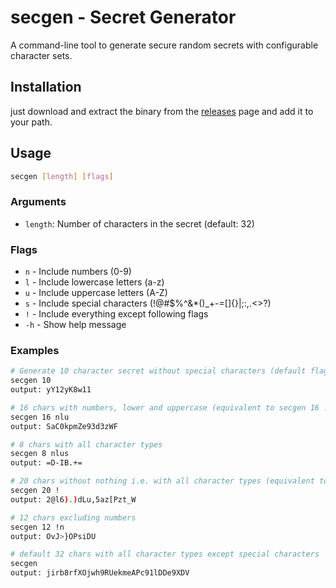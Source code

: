 # secgen - Secret Generator

A command-line tool to generate secure random secrets with configurable character sets.

## Installation
just download and extract the binary from the [releases](https://github.com/MosheRivkin/secgen/releases) page and add it to your path.

## Usage

```sh
secgen [length] [flags]
```

### Arguments

- `length`: Number of characters in the secret (default: 32)

### Flags

- `n` - Include numbers (0-9)
- `l` - Include lowercase letters (a-z)
- `u` - Include uppercase letters (A-Z) 
- `s` - Include special characters (!@#$%^&*()_+-=[]{}|;:,.<>?)
- `!` - Include everything except following flags
- `-h` - Show help message

### Examples

```sh
# Generate 10 character secret without special characters (default flags: !s)
secgen 10
output: yY12yK8w11

# 16 chars with numbers, lower and uppercase (equivalent to secgen 16 !s)
secgen 16 nlu
output: SaC0kpmZe93d3zWF

# 8 chars with all character types
secgen 8 nlus
output: =D-IB.+=

# 20 chars without nothing i.e. with all character types (equivalent to secgen 20 nlus)
secgen 20 !
output: 2@l6).)dLu,5az[Pzt_W

# 12 chars excluding numbers 
secgen 12 !n
output: OvJ>}OPsiDU

# default 32 chars with all character types except special characters
secgen
output: jirb8rfXOjwh9RUekmeAPc91lDDe9XDV

```
